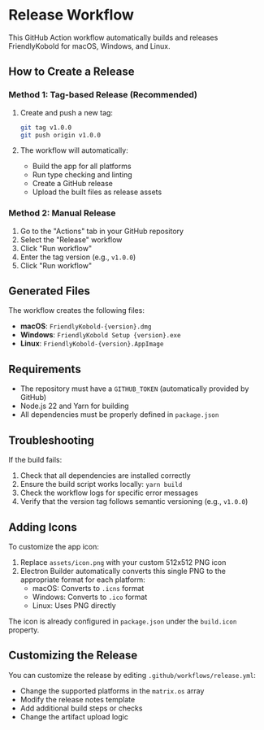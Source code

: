 # Release Workflow

This GitHub Action workflow automatically builds and releases FriendlyKobold for macOS, Windows, and Linux.

## How to Create a Release

### Method 1: Tag-based Release (Recommended)

1. Create and push a new tag:

   ```bash
   git tag v1.0.0
   git push origin v1.0.0
   ```

2. The workflow will automatically:
   - Build the app for all platforms
   - Run type checking and linting
   - Create a GitHub release
   - Upload the built files as release assets

### Method 2: Manual Release

1. Go to the "Actions" tab in your GitHub repository
2. Select the "Release" workflow
3. Click "Run workflow"
4. Enter the tag version (e.g., `v1.0.0`)
5. Click "Run workflow"

## Generated Files

The workflow creates the following files:

- **macOS**: `FriendlyKobold-{version}.dmg`
- **Windows**: `FriendlyKobold Setup {version}.exe`
- **Linux**: `FriendlyKobold-{version}.AppImage`

## Requirements

- The repository must have a `GITHUB_TOKEN` (automatically provided by GitHub)
- Node.js 22 and Yarn for building
- All dependencies must be properly defined in `package.json`

## Troubleshooting

If the build fails:

1. Check that all dependencies are installed correctly
2. Ensure the build script works locally: `yarn build`
3. Check the workflow logs for specific error messages
4. Verify that the version tag follows semantic versioning (e.g., `v1.0.0`)

## Adding Icons

To customize the app icon:

1. Replace `assets/icon.png` with your custom 512x512 PNG icon
2. Electron Builder automatically converts this single PNG to the appropriate format for each platform:
   - macOS: Converts to `.icns` format
   - Windows: Converts to `.ico` format
   - Linux: Uses PNG directly

The icon is already configured in `package.json` under the `build.icon` property.

## Customizing the Release

You can customize the release by editing `.github/workflows/release.yml`:

- Change the supported platforms in the `matrix.os` array
- Modify the release notes template
- Add additional build steps or checks
- Change the artifact upload logic

